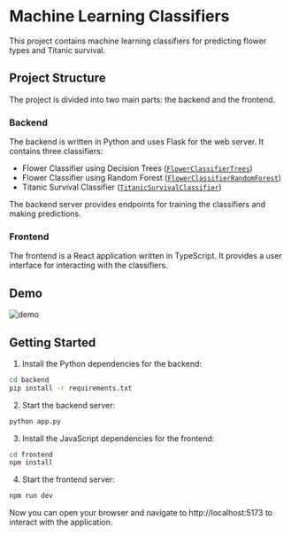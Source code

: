 # Machine Learning Classifiers

This project contains machine learning classifiers for predicting flower types and Titanic survival.

## Project Structure

The project is divided into two main parts: the backend and the frontend.

### Backend

The backend is written in Python and uses Flask for the web server. It contains three classifiers:

- Flower Classifier using Decision Trees ([`FlowerClassifierTrees`](backend/flower_classifier.py))
- Flower Classifier using Random Forest ([`FlowerClassifierRandomForest`](backend/flower_classifier.py))
- Titanic Survival Classifier ([`TitanicSurvivalClassifier`](backend/titanic_classifier.py))

The backend server provides endpoints for training the classifiers and making predictions.

### Frontend

The frontend is a React application written in TypeScript. It provides a user interface for interacting with the classifiers.

## Demo
![demo](https://github.com/elguarir/flower-classification-app/assets/120427922/29d36222-efba-4d57-8e15-7de8837dfb7a)

## Getting Started

1. Install the Python dependencies for the backend:

```sh
cd backend
pip install -r requirements.txt
```

2. Start the backend server:

```sh
python app.py
```

3. Install the JavaScript dependencies for the frontend:

```sh
cd frontend
npm install
```

4. Start the frontend server:

```sh
npm run dev
```

Now you can open your browser and navigate to http://localhost:5173 to interact with the application.
